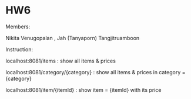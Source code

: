 # HW6

Members:

Nikita Venugopalan , Jah (Tanyaporn) Tangjitruamboon

Instruction:

localhost:8081/items : show all items & prices

localhost:8081/category/{category} : show all items & prices in category = {category}

localhost:8081/item/{itemId} : show item = {itemId} with its price
